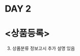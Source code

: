 # DAY 2

# <상품등록>
3. 상품분류 정보고시 추가 설명 있음

<!-- <상품구분코드>
일반 - 공산품
세트 - 일반상품+일반상품
초이스 - 일반상품 + 규정된 대상
사은품 - 판매가 0원, 일반 구매시 주는 상품 혹은 증정 경품
특수상품 - 무형상품, 주문제작상품

<상품형태코드>
일반 - 일반/세트/초이스
주문제작 - 특수상품
사은품 - 사은품
보험 - 특수상품
여행 - 특수상품

세트상품은 취소/반품 시 전체 같이 취소/반품
사은품은 진열 대상이 아니므로 취소/반품 시 같이 취소/반품 - 회수여부는 관리
특수상품은 배송 확인 필요하지 않음 -->